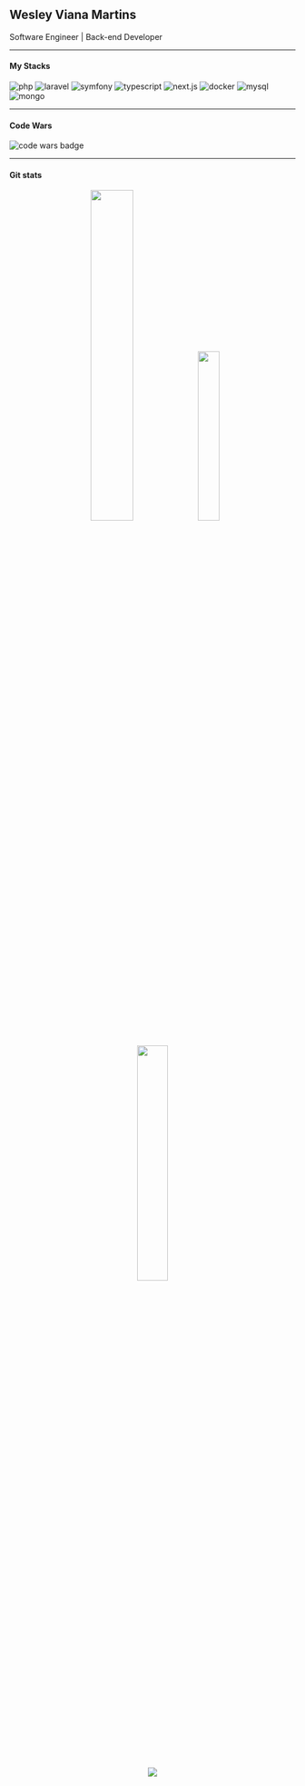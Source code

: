 ## Wesley Viana Martins
Software Engineer | Back-end Developer

---
#### My Stacks
![php](https://img.shields.io/badge/php-1f2430?style=for-the-badge&logo=php)
![laravel](https://img.shields.io/badge/laravel-1f2430?style=for-the-badge&logo=laravel)
![symfony](https://img.shields.io/badge/symfony-1f2430?style=for-the-badge&logo=symfony)
![typescript](https://img.shields.io/badge/typescript-1f2430?style=for-the-badge&logo=typescript)
![next.js](https://img.shields.io/badge/next.js-1f2430?style=for-the-badge&logo=next.js)
![docker](https://img.shields.io/badge/docker-1f2430?style=for-the-badge&logo=docker)
![mysql](https://img.shields.io/badge/mysql-1f2430?style=for-the-badge&logo=mysql)
![mongo](https://img.shields.io/badge/mongodb-1f2430?style=for-the-badge&logo=mongodb)

---
#### Code Wars
![code wars badge](https://www.codewars.com/users/wesleyJs/badges/micro)

---
#### Git stats
<div style="text-align: center;">
    <img width="38.6%" src="https://github-readme-stats.vercel.app/api?username=wesleyvianam&count_private=true&hide=contribs,issues&rank_icon=github&theme=ayu-mirage">
    <img width="27.6%" src="https://github-readme-stats.vercel.app/api/top-langs/?username=wesleyvianam&hide_progress=true&theme=ayu-mirage">
    <img width="32.6%" src="https://github-readme-streak-stats.herokuapp.com/?user=wesleyvianam&theme=ayu-mirage">
</div>

 <div style="text-align: center"> 
  <a href="https://www.linkedin.com/in/wesley-viana/" target="_blank"><img src="https://img.shields.io/badge/-LinkedIn-%230077B5?style=for-the-badge&logo=linkedin&logoColor=white" target="_blank"></a>  
</div>
